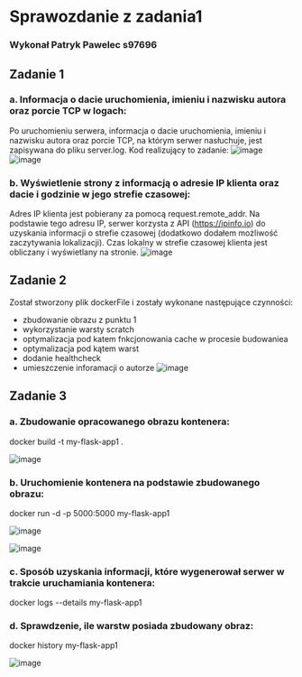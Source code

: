 # Sprawozdanie z zadania1

### Wykonał Patryk Pawelec s97696

## Zadanie 1

### a. Informacja o dacie uruchomienia, imieniu i nazwisku autora oraz porcie TCP w logach:

Po uruchomieniu serwera, informacja o dacie uruchomienia, imieniu i nazwisku autora oraz porcie TCP, na którym serwer nasłuchuje, jest zapisywana do pliku server.log.
Kod realizujący to zadanie:
![image](https://github.com/Platynus/Zadanie1PACO/assets/56522713/5a84f108-5129-4488-b13b-a01c27127ead)
![image](https://github.com/Platynus/Zadanie1PACO/assets/56522713/d504e811-eb05-422d-a102-13a8e411f00b)


### b. Wyświetlenie strony z informacją o adresie IP klienta oraz dacie i godzinie w jego strefie czasowej:

Adres IP klienta jest pobierany za pomocą request.remote_addr.
Na podstawie tego adresu IP, serwer korzysta z API (https://ipinfo.io) do uzyskania informacji o strefie czasowej (dodatkowo dodałem możliwość zaczytywania lokalizacji).
Czas lokalny w strefie czasowej klienta jest obliczany i wyświetlany na stronie.
![image](https://github.com/Platynus/Zadanie1PACO/assets/56522713/9952697a-d0d4-4771-b5d6-4fdee3ed0d81)


## Zadanie 2

Został stworzony plik dockerFile i zostały wykonane następujące czynności:
- zbudowanie obrazu z punktu 1
- wykorzystanie warsty scratch
- optymalizacja pod katem fnkcjonowania cache w procesie budowaniea
- optymalizacja pod kątem warst
- dodanie healthcheck
- umieszczenie inforamacji o autorze
![image](https://github.com/Platynus/Zadanie1PACO/assets/56522713/34c6e773-10b1-49b4-be11-bcc132b27a6a)

## Zadanie 3

### a. Zbudowanie opracowanego obrazu kontenera:

docker build -t my-flask-app1 .

![image](https://github.com/Platynus/Zadanie1PACO/assets/56522713/96f421c6-19bb-40ab-8307-64fc25f70b4e)

### b. Uruchomienie kontenera na podstawie zbudowanego obrazu:

docker run -d -p 5000:5000 my-flask-app1

![image](https://github.com/Platynus/Zadanie1PACO/assets/56522713/1745c920-26da-4d7c-9f0a-dcfabb15f4f6)

![image](https://github.com/Platynus/Zadanie1PACO/assets/56522713/b8fc02ee-c976-48c1-824d-b61359d5b663)

### c. Sposób uzyskania informacji, które wygenerował serwer w trakcie uruchamiania kontenera:

docker logs --details   my-flask-app1

### d. Sprawdzenie, ile warstw posiada zbudowany obraz:

docker history my-flask-app1

![image](https://github.com/Platynus/Zadanie1PACO/assets/56522713/b90de812-56ae-4bd1-b2fd-730f04a6903a)

